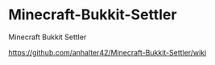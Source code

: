 Minecraft-Bukkit-Settler
========================

Minecraft Bukkit Settler

https://github.com/anhalter42/Minecraft-Bukkit-Settler/wiki
